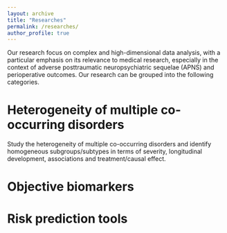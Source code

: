 ```yaml
---
layout: archive
title: "Researches"
permalink: /researches/
author_profile: true
---
```



Our research focus on complex and high-dimensional data analysis, with a particular emphasis on its relevance to medical research, especially in the context of adverse posttraumatic neuropsychiatric sequelae (APNS) and perioperative outcomes. Our research can be grouped into the following categories. 


Heterogeneity of multiple co-occurring disorders
======
Study the heterogeneity of multiple co-occurring disorders and identify homogeneous subgroups/subtypes in terms of severity, longitudinal development, associations and treatment/causal effect.



Objective biomarkers
======



Risk prediction tools
======

